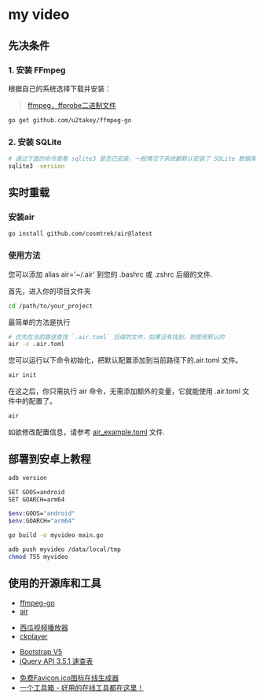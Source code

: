 # my video

## 先决条件
### 1. 安装 FFmpeg
根据自己的系统选择下载并安装：
> [ffmpeg，ffprobe二进制文件](https://ffbinaries.com/downloads)
```sh
go get github.com/u2takey/ffmpeg-go
```
### 2. 安装 SQLite
```sh
# 通过下面的命令查看 sqlite3 是否已安装，一般情况下系统都默认安装了 SQLite 数据库 
sqlite3 -version
```

## 实时重载
### 安装air
```sh
go install github.com/cosmtrek/air@latest
```
### 使用方法
您可以添加 alias air='~/.air' 到您的 .bashrc 或 .zshrc 后缀的文件.

首先，进入你的项目文件夹
```sh
cd /path/to/your_project
```
最简单的方法是执行
```sh
# 优先在当前路径查找 `.air.toml` 后缀的文件，如果没有找到，则使用默认的
air -c .air.toml
```
您可以运行以下命令初始化，把默认配置添加到当前路径下的.air.toml 文件。
```sh
air init
```
在这之后，你只需执行 air 命令，无需添加额外的变量，它就能使用 .air.toml 文件中的配置了。
```sh
air
```
如欲修改配置信息，请参考 [air_example.toml](https://github.com/cosmtrek/air/blob/master/air_example.toml) 文件.

## 部署到安卓上教程
```sh
adb version

SET GOOS=android
SET GOARCH=arm64

$env:GOOS="android"
$env:GOARCH="arm64"

go build -o myvideo main.go

adb push myvideo /data/local/tmp
chmod 755 myvideo
```

## 使用的开源库和工具
* [ffmpeg-go](https://github.com/u2takey/ffmpeg-go)
* [air](https://github.com/cosmtrek/air/blob/master/README-zh_cn.md)

+ [西瓜视频播放器](https://h5player.bytedance.com/)
+ [ckplayer](https://www.ckplayer.com/)

- [Bootstrap V5](https://v5.bootcss.com/)
- [jQuery API 3.5.1 速查表](https://jquery.cuishifeng.cn/index.html)

+ [免费Favicon.ico图标在线生成器](https://www.logosc.cn/logo/favicon)
+ [一个工具箱 - 好用的在线工具都在这里！](http://www.atoolbox.net/)